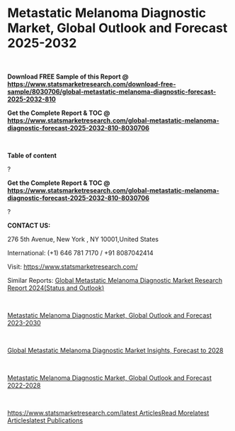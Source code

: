<h1>Metastatic Melanoma Diagnostic Market, Global Outlook and Forecast 2025-2032</h1><br/><p><strong>Download FREE Sample of this Report @ <a href="https://www.statsmarketresearch.com/download-free-sample/8030706/global-metastatic-melanoma-diagnostic-forecast-2025-2032-810">https://www.statsmarketresearch.com/download-free-sample/8030706/global-metastatic-melanoma-diagnostic-forecast-2025-2032-810</a></strong></p>
 
 
 
 <div><b>Get the Complete Report & TOC @ <a href="https://www.statsmarketresearch.com/global-metastatic-melanoma-diagnostic-forecast-2025-2032-810-8030706">https://www.statsmarketresearch.com/global-metastatic-melanoma-diagnostic-forecast-2025-2032-810-8030706</a></b></div>
 
 
 
 <p><br />
 
 <b>Table of content</b></p>
 
 
 
 <p>? </p>
 
 
 
 <div><b>Get the Complete Report & TOC @ <a href="https://www.statsmarketresearch.com/global-metastatic-melanoma-diagnostic-forecast-2025-2032-810-8030706">https://www.statsmarketresearch.com/global-metastatic-melanoma-diagnostic-forecast-2025-2032-810-8030706</a></b></div>
 
 
 
 <p>? </p>
 
 
 
 <p><b>CONTACT US:</b><br />
 
 276 5th Avenue, New York , NY 10001,United States<br />
 
 International: (+1) 646 781 7170 / +91 8087042414<br />
 
 Visit: <a href="https://www.statsmarketresearch.com/">https://www.statsmarketresearch.com/</a><br />
 
 Similar Reports: <a href="https://www.statsmarketresearch.com/global-metastatic-melanoma-diagnostic-forecast-2025-2032-810-8030706">Global Metastatic Melanoma Diagnostic Market Research Report 2024(Status and Outlook)</a><br />
 
 <br />
 
 <a href="https://www.statsmarketresearch.com/global-metastatic-melanoma-diagnostic-forecast-2025-2032-810-8030706">Metastatic Melanoma Diagnostic Market, Global Outlook and Forecast 2023-2030</a><br />
 
 <br />
 
 <a href="https://www.statsmarketresearch.com/global-metastatic-melanoma-diagnostic-forecast-2025-2032-810-8030706">Global Metastatic Melanoma Diagnostic Market Insights, Forecast to 2028</a><br />
 
 <br />
 
 <a href="https://www.statsmarketresearch.com/global-metastatic-melanoma-diagnostic-forecast-2025-2032-810-8030706">Metastatic Melanoma Diagnostic Market, Global Outlook and Forecast 2022-2028</a><br />
 
 <br />
 
 <a href="https://gyeongbokgung.com">https://www.statsmarketresearch.com/</a><a href="https://hallyeomaritime.com">latest Articles</a><a href="https://jingwansa.com">Read More</a><a href="https://nguoiviet.jp/">latest Articles</a><a href="https://www.intelmarketresearch.com/">latest Publications</a></p>